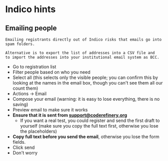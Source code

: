 # Indico hints

## Emailing people

```{warning}
Emailing registrants directly out of Indico risks that emails go into
spam folders.

Alternative is to export the list of addresses into a CSV file and
to import the addresses into your institutional email system as BCC.
```

* Go to registration list
* Filter people based on who you need
* Select all (this selects only the visible people; you can confirm
  this by looking at the names in the email box, though you can't see
  them all our count them)
* Actions → Email
* Compose your email (warning: it is easy to lose everything, there is
  no saving)
* Preview email to make sure it works
* **Ensure that it is sent from support@coderefinery.org**
  * If you want a real test, you could register and send the first
    draft to yourself (make sure you copy the full text first,
    otherwise you lose the placeholders)
* **Copy full text before you send the email**, otherwise you lose the
  form fields.
* Click send
* Don't worry
